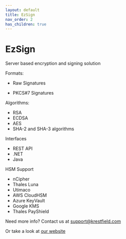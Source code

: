 ```yaml
---
layout: default
title: EzSign
nav_order: 2
has_children: true
---
```

# EzSign

Server based encryption and signing solution



Formats:

* Raw Signatures

* PKCS#7 Signatures

  

Algorithms:

* RSA
* ECDSA
* AES
* SHA-2 and SHA-3 algorithms



Interfaces

* REST API
* .NET
* Java



HSM Support

* nCipher
* Thales Luna
* Utimaco
* AWS CloudHSM
* Azure KeyVault
* Google KMS
* Thales PayShield



Need more info? Contact us at <support@krestfield.com>  

Or take a look at [our website](https://www.krestfield.com/ezsign-tool)

